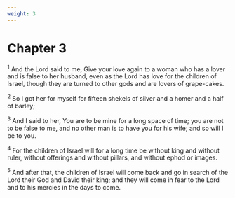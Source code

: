 ```yaml
---
weight: 3
---
```


# Chapter 3

<sup>1</sup> And the Lord said to me, Give your love again to a woman who has a lover and is false to her husband, even as the Lord has love for the children of Israel, though they are turned to other gods and are lovers of grape-cakes. 

<sup>2</sup> So I got her for myself for fifteen shekels of silver and a homer and a half of barley; 

<sup>3</sup> And I said to her, You are to be mine for a long space of time; you are not to be false to me, and no other man is to have you for his wife; and so will I be to you. 

<sup>4</sup> For the children of Israel will for a long time be without king and without ruler, without offerings and without pillars, and without ephod or images. 

<sup>5</sup> And after that, the children of Israel will come back and go in search of the Lord their God and David their king; and they will come in fear to the Lord and to his mercies in the days to come. 


